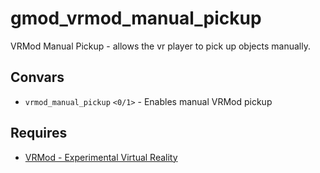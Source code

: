 # gmod_vrmod_manual_pickup
VRMod Manual Pickup - allows the vr player to pick up objects manually.

## Convars
- `vrmod_manual_pickup` `<0/1>` - Enables manual VRMod pickup

## Requires
- [VRMod - Experimental Virtual Reality](https://steamcommunity.com/sharedfiles/filedetails/?id=1678408548)
